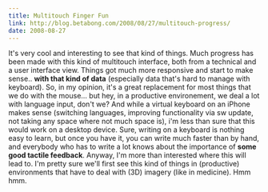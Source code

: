 ```yaml
---
title: Multitouch Finger Fun
link: http://blog.betabong.com/2008/08/27/multitouch-progress/
date: 2008-08-27
---
```



It's very cool and interesting to see that kind of things. Much progress has been made with this kind of multitouch interface, both from a technical and a user interface view. Things got much more responsive and start to make sense.. **with that kind of data** (especially data that's hard to manage with keyboard). So, in my opinion, it's a great replacement for most things that we do with the mouse... but hey, in a productive environement, we deal a lot with language input, don't we? And while a virtual keyboard on an iPhone makes sense (switching languages, improving functionality via sw update, not taking any space where not much space is), i'm less than sure that this would work on a desktop device. Sure, writing on a keyboard is nothing easy to learn, but once you have it, you can write much faster than by hand, and everybody who has to write a lot knows about the importance of **some good tactile feedback**. Anyway, I'm more than interested where this will lead to. I'm pretty sure we'll first see this kind of things in (productive) environments that have to deal with (3D) imagery (like in medicine). Hmm hmm.
